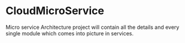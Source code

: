 # CloudMicroService
Micro service Architecture project will contain all the details and every single module which comes into picture in services.
